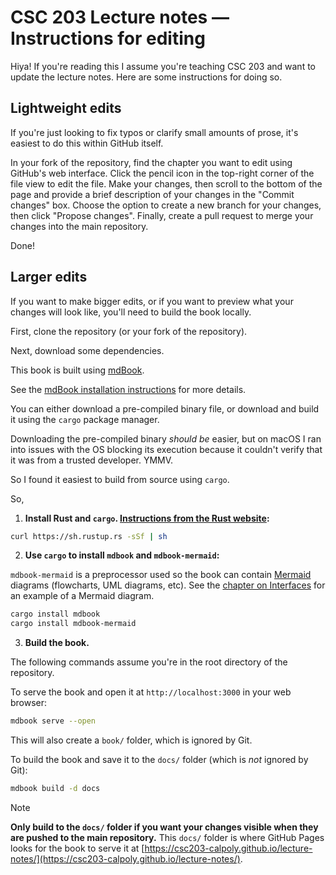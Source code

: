 # CSC 203 Lecture notes — Instructions for editing

Hiya! If you're reading this I assume you're teaching CSC 203 and want to update the lecture notes. Here are some instructions for doing so.

## Lightweight edits

If you're just looking to fix typos or clarify small amounts of prose, it's easiest to do this within GitHub itself.

In your fork of the repository, find the chapter you want to edit using GitHub's web interface.
Click the pencil icon in the top-right corner of the file view to edit the file.
Make your changes, then scroll to the bottom of the page and provide a brief description of your changes in the "Commit changes" box.
Choose the option to create a new branch for your changes, then click "Propose changes".
Finally, create a pull request to merge your changes into the main repository.

Done!

## Larger edits

If you want to make bigger edits, or if you want to preview what your changes will look like, you'll need to build the book locally.

First, clone the repository (or your fork of the repository).

Next, download some dependencies.

This book is built using [mdBook](https://rust-lang.github.io/mdBook/).

See the [mdBook installation instructions](https://rust-lang.github.io/mdBook/guide/installation.html) for more details.

You can either download a pre-compiled binary file, or download and build it using the `cargo` package manager.

Downloading the pre-compiled binary _should be_ easier, but on macOS I ran into issues with the OS blocking its execution because it couldn't verify that it was from a trusted developer. YMMV.

So I found it easiest to build from source using `cargo`.

So,

1. **Install Rust and `cargo`. [Instructions from the Rust website](https://doc.rust-lang.org/cargo/getting-started/installation.html):**

```bash
curl https://sh.rustup.rs -sSf | sh
```

2. **Use `cargo` to install `mdbook` and `mdbook-mermaid`:**

`mdbook-mermaid` is a preprocessor used so the book can contain [Mermaid](https://mermaid.js.org/) diagrams (flowcharts, UML diagrams, etc). See the [chapter on Interfaces](src/07_interfaces/index.md) for an example of a Mermaid diagram.

```bash
cargo install mdbook
cargo install mdbook-mermaid
```

3. **Build the book.**

The following commands assume you're in the root directory of the repository.

To serve the book and open it at `http://localhost:3000` in your web browser:

```bash
mdbook serve --open
```

This will also create a `book/` folder, which is ignored by Git.

To build the book and save it to the `docs/` folder (which is _not_ ignored by Git):

```bash
mdbook build -d docs
```

> [!NOTE]
> **Only build to the `docs/` folder if you want your changes visible when they are pushed to the main repository.**
> This `docs/` folder is where GitHub Pages looks for the book to serve it at [https://csc203-calpoly.github.io/lecture-notes/](https://csc203-calpoly.github.io/lecture-notes/).
